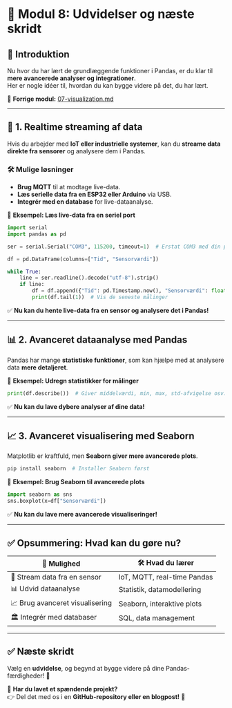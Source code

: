 # 🚀 Modul 8: Udvidelser og næste skridt

## 📌 **Introduktion**
Nu hvor du har lært de grundlæggende funktioner i Pandas, er du klar til **mere avancerede analyser og integrationer**.  
Her er nogle idéer til, hvordan du kan bygge videre på det, du har lært.

🔗 **Forrige modul:** [07-visualization.md](07-visualization.md)  

---

## 📡 **1. Realtime streaming af data**
Hvis du arbejder med **IoT eller industrielle systemer**, kan du **streame data direkte fra sensorer** og analysere dem i Pandas.

### 🛠 **Mulige løsninger**
- **Brug MQTT** til at modtage live-data.  
- **Læs serielle data fra en ESP32 eller Arduino** via USB.  
- **Integrér med en database** for live-dataanalyse.  

📄 **Eksempel: Læs live-data fra en seriel port**
```python
import serial
import pandas as pd

ser = serial.Serial("COM3", 115200, timeout=1)  # Erstat COM3 med din port

df = pd.DataFrame(columns=["Tid", "Sensorværdi"])

while True:
    line = ser.readline().decode("utf-8").strip()
    if line:
        df = df.append({"Tid": pd.Timestamp.now(), "Sensorværdi": float(line)}, ignore_index=True)
        print(df.tail(1))  # Vis de seneste målinger
```

✅ **Nu kan du hente live-data fra en sensor og analysere det i Pandas!**  

---

## 📊 **2. Avanceret dataanalyse med Pandas**
Pandas har mange **statistiske funktioner**, som kan hjælpe med at analysere data **mere detaljeret**.

📄 **Eksempel: Udregn statistikker for målinger**
```python
print(df.describe())  # Giver middelværdi, min, max, std-afvigelse osv.
```

✅ **Nu kan du lave dybere analyser af dine data!**  

---

## 📈 **3. Avanceret visualisering med Seaborn**
Matplotlib er kraftfuld, men **Seaborn giver mere avancerede plots**.

```bash
pip install seaborn  # Installer Seaborn først
```

📄 **Eksempel: Brug Seaborn til avancerede plots**
```python
import seaborn as sns
sns.boxplot(x=df["Sensorværdi"])
```

✅ **Nu kan du lave mere avancerede visualiseringer!**  

---

## ✅ **Opsummering: Hvad kan du gøre nu?**
| 🚀 **Mulighed** | 🛠 **Hvad du lærer** |
|---------------|----------------|
| 📡 Stream data fra en sensor | IoT, MQTT, real-time Pandas |
| 📊 Udvid dataanalyse | Statistik, datamodellering |
| 📈 Brug avanceret visualisering | Seaborn, interaktive plots |
| 🏛 Integrér med databaser | SQL, data management |

---

## ✅ **Næste skridt**
Vælg en **udvidelse**, og begynd at bygge videre på dine Pandas-færdigheder! 🚀  

📢 **Har du lavet et spændende projekt?**  
👉 Del det med os i en **GitHub-repository eller en blogpost!** 🎉  
